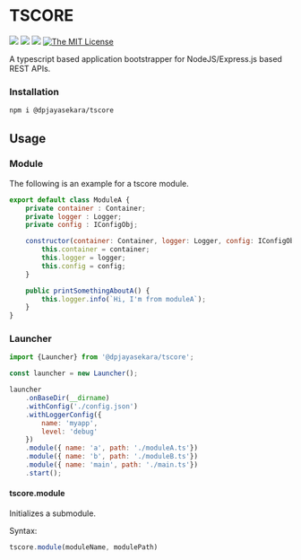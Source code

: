 # TSCORE

![](https://img.shields.io/npm/v/@dpjayasekara/tscore.svg?colorB=brightgreen&style=flat-square)
![](https://img.shields.io/david/dpjayasekara/tscore.svg?style=flat-square)
![](https://api.travis-ci.org/dpjayasekara/tscore.svg?branch=master)
[![The MIT License](https://img.shields.io/badge/license-MIT-orange.svg?style=flat-square)](http://opensource.org/licenses/MIT) 

A typescript based application bootstrapper for NodeJS/Express.js based REST APIs.

### Installation

```sh
npm i @dpjayasekara/tscore
```

## Usage

### Module

The following is an example for a tscore module.
```js
export default class ModuleA {
    private container : Container;
    private logger : Logger;
    private config : IConfigObj;

    constructor(container: Container, logger: Logger, config: IConfigObj) {
        this.container = container;
        this.logger = logger;
        this.config = config;
    }

    public printSomethingAboutA() {
        this.logger.info(`Hi, I'm from moduleA`);
    }
}

```

### Launcher
```js
import {Launcher} from '@dpjayasekara/tscore';

const launcher = new Launcher();

launcher
    .onBaseDir(__dirname)
    .withConfig('./config.json')
    .withLoggerConfig({
        name: 'myapp',
        level: 'debug'
    })
    .module({ name: 'a', path: './moduleA.ts'})
    .module({ name: 'b', path: './moduleB.ts'})
    .module({ name: 'main', path: './main.ts'})
    .start();
```

#### tscore.module
Initializes a submodule.

Syntax:
```js
tscore.module(moduleName, modulePath)
```
